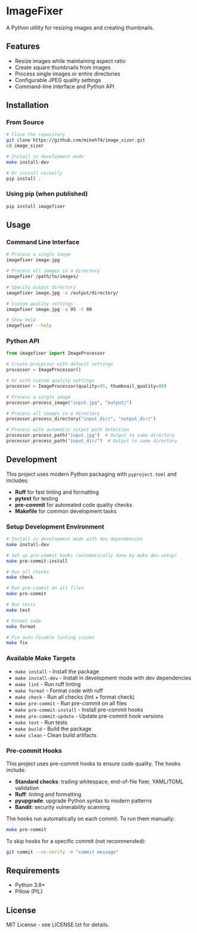 # ImageFixer

A Python utility for resizing images and creating thumbnails.

## Features

- Resize images while maintaining aspect ratio
- Create square thumbnails from images
- Process single images or entire directories
- Configurable JPEG quality settings
- Command-line interface and Python API

## Installation

### From Source

```bash
# Clone the repository
git clone https://github.com/mikeh74/image_sizer.git
cd image_sizer

# Install in development mode
make install-dev

# Or install normally
pip install .
```

### Using pip (when published)

```bash
pip install imagefixer
```

## Usage

### Command Line Interface

```bash
# Process a single image
imagefixer image.jpg

# Process all images in a directory
imagefixer /path/to/images/

# Specify output directory
imagefixer image.jpg -o /output/directory/

# Custom quality settings
imagefixer image.jpg -q 95 -t 80

# Show help
imagefixer --help
```

### Python API

```python
from imagefixer import ImageProcessor

# Create processor with default settings
processor = ImageProcessor()

# Or with custom quality settings
processor = ImageProcessor(quality=95, thumbnail_quality=80)

# Process a single image
processor.process_image("input.jpg", "output/")

# Process all images in a directory
processor.process_directory("input_dir/", "output_dir/")

# Process with automatic output path detection
processor.process_path("input.jpg")  # Output to same directory
processor.process_path("input_dir/")  # Output to same directory
```

## Development

This project uses modern Python packaging with `pyproject.toml` and includes:

- **Ruff** for fast linting and formatting
- **pytest** for testing
- **pre-commit** for automated code quality checks
- **Makefile** for common development tasks

### Setup Development Environment

```bash
# Install in development mode with dev dependencies
make install-dev

# Set up pre-commit hooks (automatically done by make dev-setup)
make pre-commit-install

# Run all checks
make check

# Run pre-commit on all files
make pre-commit

# Run tests
make test

# Format code
make format

# Fix auto-fixable linting issues
make fix
```

### Available Make Targets

- `make install` - Install the package
- `make install-dev` - Install in development mode with dev dependencies
- `make lint` - Run ruff linting
- `make format` - Format code with ruff
- `make check` - Run all checks (lint + format check)
- `make pre-commit` - Run pre-commit on all files
- `make pre-commit-install` - Install pre-commit hooks
- `make pre-commit-update` - Update pre-commit hook versions
- `make test` - Run tests
- `make build` - Build the package
- `make clean` - Clean build artifacts

### Pre-commit Hooks

This project uses pre-commit hooks to ensure code quality. The hooks include:

- **Standard checks**: trailing whitespace, end-of-file fixer, YAML/TOML validation
- **Ruff**: linting and formatting
- **pyupgrade**: upgrade Python syntax to modern patterns
- **Bandit**: security vulnerability scanning

The hooks run automatically on each commit. To run them manually:

```bash
make pre-commit
```

To skip hooks for a specific commit (not recommended):

```bash
git commit --no-verify -m "commit message"
```

## Requirements

- Python 3.8+
- Pillow (PIL)

## License

MIT License - see LICENSE.txt for details.
